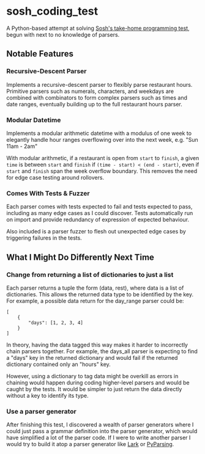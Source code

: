 # sosh_coding_test

A Python-based attempt at solving [Sosh's take-home programming test](https://medium.com/@rodbegbie/find-open-restaurants-an-engineering-take-home-test-dissected-1ada20282ceb), begun with next to no knowledge of parsers.

## Notable Features
### Recursive-Descent Parser
Implements a recursive-descent parser to flexibly parse restaurant hours. Primitive parsers such as numerals, characters, and weekdays are combined with combinators to form complex parsers such as times and date ranges, eventually building up to the full restaurant hours parser.

### Modular Datetime
Implements a modular arithmetic datetime with a modulus of one week to elegantly handle hour ranges overflowing over into the next week, e.g. "Sun 11am - 2am"

With modular arithmetic, if a restaurant is open from `start` to `finish`, a given `time` is between `start` and `finish` if `(time - start) < (end - start)`, even if `start` and `finish` span the week overflow boundary. This removes the need for edge case testing around rollovers.

### Comes With Tests & Fuzzer
Each parser comes with tests expected to fail and tests expected to pass, including as many edge cases as I could discover. Tests automatically run on import and provide redundancy of expression of expected behaviour.

Also included is a parser fuzzer to flesh out unexpected edge cases by triggering failures in the tests.

## What I Might Do Differently Next Time
### Change from returning a list of dictionaries to just a list
Each parser returns a tuple the form (data, rest), where data is a list of dictionaries. This allows the returned data type to be identified by the key. For example, a possible data return for the day_range parser could be:
```
[
    {
        "days": [1, 2, 3, 4]
    }
]
```

In theory, having the data tagged this way makes it harder to incorrectly chain parsers together. For example, the days_all parser is expecting to find a "days" key in the returned dictionary and would fail if the returned dictionary contained only an "hours" key.

However, using a dictionary to tag data might be overkill as errors in chaining would happen during coding higher-level parsers and would be caught by the tests. It would be simpler to just return the data directly without a key to identify its type.

### Use a parser generator
After finishing this test, I discovered a wealth of parser generators where I could just pass a grammar definition into the parser generator, which would have simplified a lot of the parser code. If I were to write another parser I would try to build it atop a parser generator like [Lark](https://github.com/lark-parser/lark) or [PyParsing](https://github.com/pyparsing/pyparsing).